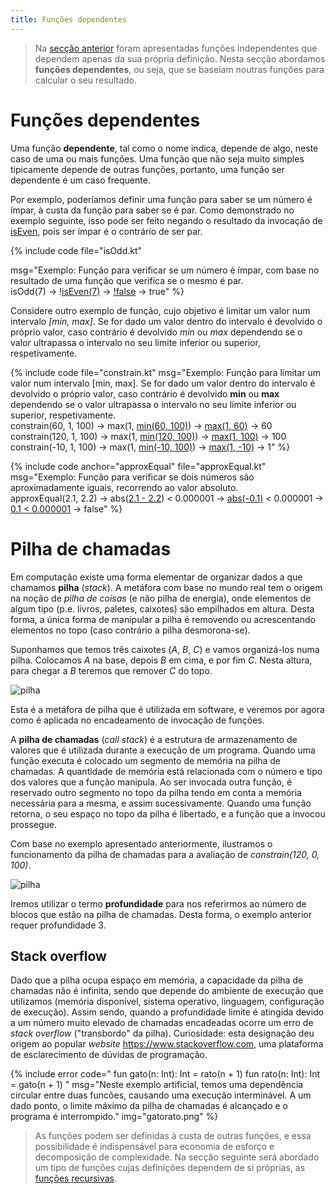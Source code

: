 ```yaml
---
title: Funções dependentes
---
```


>Na [secção anterior](funcoesind) foram apresentadas funções independentes que dependem apenas da sua própria definição. Nesta secção abordamos **funções dependentes**, ou seja, que se baseiam noutras funções para calcular o seu resultado.



# Funções dependentes

Uma função **dependente**, tal como o nome indica, depende de algo, neste caso de uma ou mais funções. Uma função que não seja muito simples tipicamente depende de outras funções, portanto, uma função ser dependente é um caso frequente.

Por exemplo, poderíamos definir uma função para saber se um número é ímpar, à custa da função para saber se é par. Como demonstrado no exemplo seguinte, isso pode ser feito negando o resultado da invocação de [isEven](funcoesind#isEven), pois ser ímpar é o contrário de ser par.

{% include code file="isOdd.kt"

msg="Exemplo: Função para verificar se um número é ímpar, com base no resultado de uma função que verifica se o mesmo é par.<br>
isOdd(7) &rarr; !<u>isEven(7)</u> &rarr; <u>!false</u> &rarr; true"
%}

Considere outro exemplo de função, cujo objetivo é limitar um valor num intervalo *[min, max]*. Se for dado um valor dentro do intervalo é devolvido o próprio valor, caso contrário é devolvido *min* ou *max* dependendo se o valor ultrapassa o intervalo no seu limite inferior ou superior, respetivamente.

{% include code file="constrain.kt"
msg="Exemplo: Função para limitar um valor num intervalo [min, max]. Se for dado um valor dentro do intervalo é devolvido o próprio valor, caso contrário é devolvido <b>min</b> ou <b>max</b> dependendo se o valor ultrapassa o intervalo no seu limite inferior ou superior, respetivamente.
<br>
constrain(60, 1, 100) &rarr; max(1, <u>min(60, 100)</u>) &rarr; <u>max(1, 60)</u> &rarr; 60
<br>
constrain(120, 1, 100) &rarr; max(1, <u>min(120, 100)</u>) &rarr; <u>max(1, 100)</u> &rarr; 100
<br>
constrain(-10, 1, 100) &rarr; max(1, <u>min(-10, 100)</u>) &rarr; <u>max(1, -10)</u> &rarr; 1"
 %}


{% include code anchor="approxEqual" file="approxEqual.kt"
msg="Exemplo: Função para verificar se dois números são aproximadamente iguais, recorrendo ao valor absoluto.
<br>
approxEqual(2.1, 2.2) &rarr; abs(<u>2.1 - 2.2</u>) < 0.000001 &rarr; <u>abs(-0.1)</u> < 0.000001  &rarr; <u>0.1 < 0.000001</u> &rarr; false"
%}



# Pilha de chamadas

Em computação existe uma forma elementar de organizar dados a que chamamos  **pilha** (*stack*). A metáfora com base no mundo real tem o origem na noção de *pilha de coisas* (e não pilha de energia), onde elementos de algum tipo (p.e. livros, paletes, caixotes) são empilhados em altura. Desta forma, a única forma de manipular a pilha é removendo ou acrescentando elementos no topo (caso contrário a pilha desmorona-se).

Suponhamos que temos três caixotes (*A*, *B*, *C*) e vamos organizá-los numa pilha. Colocamos *A* na base, depois *B* em cima, e por fim *C*. Nesta altura, para chegar a *B* teremos que remover *C* do topo.

![pilha](pilha.png)

Esta é a metáfora de pilha que é utilizada em software, e veremos por agora como é aplicada no encadeamento de invocação de funções.

A **pilha de chamadas** (*call stack*) é a estrutura de armazenamento de valores que é utilizada durante a execução de um programa. Quando uma função executa é colocado um segmento de memória na pilha de chamadas. A quantidade de memória está relacionada com o número e tipo dos valores que a função manipula. Ao ser invocada outra função, é reservado outro segmento no topo da pilha tendo em conta a memória necessária para a mesma, e assim sucessivamente. Quando uma função retorna, o seu espaço no topo da pilha é libertado, e a função que a invocou prossegue.

Com base no exemplo apresentado anteriormente, ilustramos o funcionamento da pilha de chamadas para a avaliação de *constrain(120, 0, 100)*.

![pilha](stackConstrain.png)

Iremos utilizar o termo **profundidade** para nos referirmos ao número de blocos que estão na pilha de chamadas. Desta forma, o exemplo anterior requer profundidade 3.

## Stack overflow

 Dado que a pilha ocupa espaço em memória, a capacidade da pilha de chamadas não é infinita, sendo que depende do ambiente de execução que utilizamos (memória disponível, sistema operativo, linguagem, configuração de execução). Assim sendo, quando a profundidade limite é atingida devido a um número muito elevado de chamadas encadeadas ocorre um erro de *stack overflow* ("transbordo" da pilha). Curiosidade: esta designação deu origem ao popular *website* <https://www.stackoverflow.com>, uma plataforma de esclarecimento de dúvidas de programação.

{% include error code="
fun gato(n: Int): Int = rato(n + 1)
fun rato(n: Int): Int = gato(n + 1)
"
msg="Neste exemplo artificial, temos uma dependência circular entre duas funcões, causando uma execução interminável. A um dado ponto, o limite máximo da pilha de chamadas é alcançado e o programa é interrompido."
img="gatorato.png"
%}


>As funções podem ser definidas à custa de outras funções, e essa possibilidade é indispensável para economia de esforço e decomposição de complexidade. Na secção seguinte será abordado um tipo de funções cujas definições dependem de si próprias, as [funções recursivas](funcoesrec).
